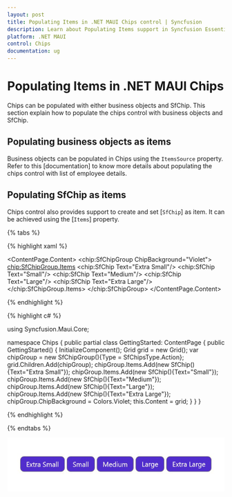 ```yaml
---
layout: post
title: Populating Items in .NET MAUI Chips control | Syncfusion
description: Learn about Populating Items support in Syncfusion Essential Studio .NET MAUI Chips control, its elements and more.
platform: .NET MAUI
control: Chips
documentation: ug
---
```


# Populating Items in .NET MAUI Chips

Chips can be populated with either business objects and SfChip. This section explain how to populate the chips control with business objects and SfChip.

## Populating business objects as items

Business objects can be populated in Chips using the `ItemsSource` property.
Refer to this [documentation] to know more details about populating the chips control with list of employee details.

## Populating SfChip as items

Chips control also provides support to create and set [`SfChip`] as item. It can be achieved using the [`Items`] property.

{% tabs %}

{% highlight xaml %}

<ContentPage
    xmlns="http://schemas.microsoft.com/dotnet/2021/maui"
    xmlns:x="http://schemas.microsoft.com/winfx/2009/xaml"
    xmlns:chip ="clr-namespace:Syncfusion.Maui.Core;assembly=Syncfusion.Maui.Core"
    xmlns:x="http://schemas.microsoft.com/winfx/2009/xaml"
    xmlns:local="clr-namespace:Chips"
    x:Class="Chips.GettingStarted">
	<ContentPage.Content>
		<chip:SfChipGroup ChipBackground="Violet">
			<chip:SfChipGroup.Items>
				<chip:SfChip Text="Extra Small"/>
				<chip:SfChip Text="Small"/>
				<chip:SfChip Text="Medium"/>
				<chip:SfChip Text="Large"/>
				<chip:SfChip Text="Extra Large"/>
			</chip:SfChipGroup.Items>
		</chip:SfChipGroup>
	</ContentPage.Content>
</ContentPage>

	
{% endhighlight %}

{% highlight c# %}

using Syncfusion.Maui.Core;

namespace Chips
{
	public partial class GettingStarted: ContentPage
	{
		public GettingStarted()
		{
			InitializeComponent();
			Grid grid = new Grid();
			var chipGroup = new SfChipGroup(){Type = SfChipsType.Action};
			grid.Children.Add(chipGroup);
			chipGroup.Items.Add(new SfChip(){Text="Extra Small"});
			chipGroup.Items.Add(new SfChip(){Text="Small"});
			chipGroup.Items.Add(new SfChip(){Text="Medium"});
			chipGroup.Items.Add(new SfChip(){Text="Large"});
			chipGroup.Items.Add(new SfChip(){Text="Extra Large"});
			chipGroup.ChipBackground = Colors.Violet;
			this.Content = grid;
		}
	}
}

{% endhighlight %}

{% endtabs %}

![Collection of items to chip group](images/items/chips_items.png)



